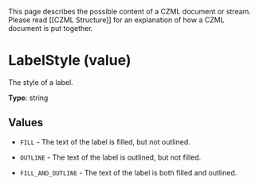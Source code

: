 This page describes the possible content of a CZML document or stream.  Please read [[CZML Structure]] for an explanation of how a CZML document is put together.

# LabelStyle (value)

The style of a label.

**Type**: string

## Values

* `FILL` - The text of the label is filled, but not outlined.

* `OUTLINE` - The text of the label is outlined, but not filled.

* `FILL_AND_OUTLINE` - The text of the label is both filled and outlined.

